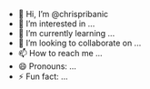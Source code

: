 - 👋 Hi, I’m @chrispribanic
- 👀 I’m interested in ...
- 🌱 I’m currently learning ...
- 💞️ I’m looking to collaborate on ...
- 📫 How to reach me ...
- 😄 Pronouns: ...
- ⚡ Fun fact: ...

<!---
chrispribanic/chrispribanic is a ✨ special ✨ repository because its `README.md` (this file) appears on your GitHub profile.
You can click the Preview link to take a look at your changes.
--->
